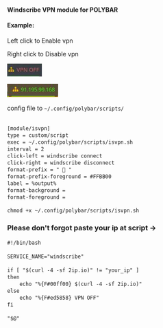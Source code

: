 #### Windscribe VPN module for POLYBAR

#### Example:

Left click to Enable vpn

Right click to Disable vpn

![](demo/vpn-off.jpg)

![](demo/vpn-on.jpg)

config file to `~/.config/polybar/scripts/`

```

[module/isvpn]
type = custom/script
exec = ~/.config/polybar/scripts/isvpn.sh
interval = 2
click-left = windscribe connect
click-right = windscribe disconnect
format-prefix = "  "
format-prefix-foreground = #FFBB00
label = %output%
format-background = 
format-foreground = 

```

` chmod +x ~/.config/polybar/scripts/isvpn.sh `

### Please don't forgot paste your ip at script ->

```
#!/bin/bash

SERVICE_NAME="windscribe"

if [ "$(curl -4 -sf 2ip.io)" != "your_ip" ]
then
    echo "%{F#00ff00} $(curl -4 -sf 2ip.io)"
else
    echo "%{F#ed5858} VPN OFF"
fi

"$@"
```
